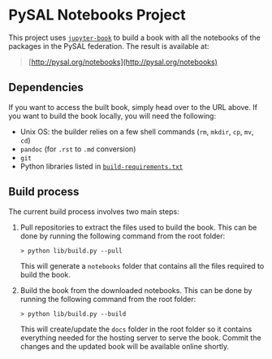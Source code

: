 # PySAL Notebooks Project

This project uses [`jupyter-book`](https://github.com/choldgraf/jupyter-book)
to build a book with all the notebooks of the packages in the PySAL
federation. The result is available at:

> [http://pysal.org/notebooks](http://pysal.org/notebooks)

## Dependencies

If you want to access the built book, simply head over to the URL above. If
you want to build the book locally, you will need the following:

* Unix OS: the builder relies on a few shell commands (`rm`, `mkdir`, `cp`, `mv`, `cd`)
* `pandoc` (for `.rst` to `.md` conversion)
* `git`
* Python libraries listed in [`build-requirements.txt`](lib/jupyter-book-master/build-requirements.txt)

## Build process

The current build process involves two main steps:

1. Pull repositories to extract the files used to build the book. This can be
   done by running the following command from the root folder:

   `> python lib/build.py --pull`

   This will generate a `notebooks` folder that contains all the files
   required to build the book.
1. Build the book from the downloaded notebooks. This can be  done by running
   the following command from the root folder:

   `> python lib/build.py --build`

   This will create/update the `docs` folder in the root folder so it contains
   everything needed for the hosting server to serve the book. Commit the
   changes and the updated book will be available online shortly.



